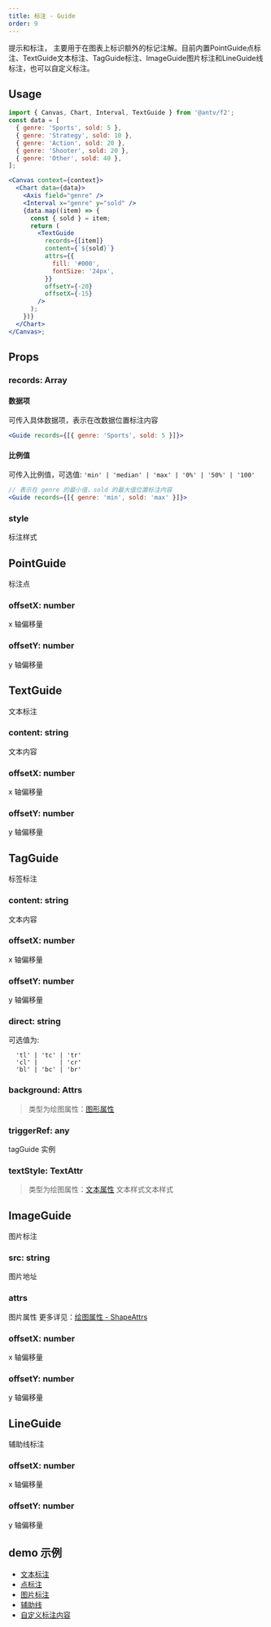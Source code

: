 ```yaml
---
title: 标注 - Guide
order: 9
---
```


提示和标注， 主要用于在图表上标识额外的标记注解。目前内置PointGuide点标注、TextGuide文本标注、TagGuide标注、ImageGuide图片标注和LineGuide线标注，也可以自定义标注。

## Usage

```jsx
import { Canvas, Chart, Interval, TextGuide } from '@antv/f2';
const data = [
  { genre: 'Sports', sold: 5 },
  { genre: 'Strategy', sold: 10 },
  { genre: 'Action', sold: 20 },
  { genre: 'Shooter', sold: 20 },
  { genre: 'Other', sold: 40 },
];

<Canvas context={context}>
  <Chart data={data}>
    <Axis field="genre" />
    <Interval x="genre" y="sold" />
    {data.map((item) => {
      const { sold } = item;
      return (
        <TextGuide
          records={[item]}
          content={`${sold}`}
          attrs={{
            fill: '#000',
            fontSize: '24px',
          }}
          offsetY={-20}
          offsetX={-15}
        />
      );
    })}
  </Chart>
</Canvas>;
```

## Props

### records: Array

#### 数据项

可传入具体数据项，表示在改数据位置标注内容

```jsx
<Guide records={[{ genre: 'Sports', sold: 5 }]}>
```

#### 比例值

可传入比例值，可选值: `'min' | 'median' | 'max' | '0%' | '50%' | '100'`

```jsx
// 表示在 genre 的最小值，sold 的最大值位置标注内容
<Guide records={[{ genre: 'min', sold: 'max' }]}>
```

### style

标注样式

## PointGuide

标注点

### offsetX: number

x 轴偏移量

### offsetY: number

y 轴偏移量

## TextGuide

文本标注

### content: string

文本内容

### offsetX: number

x 轴偏移量

### offsetY: number

y 轴偏移量

## TagGuide

标签标注

### content: string

文本内容

### offsetX: number

x 轴偏移量

### offsetY: number

y 轴偏移量

### direct: string

可选值为:

```
  'tl' | 'tc' | 'tr'
  'cl' |      | 'cr'
  'bl' | 'bc' | 'br'
```

### background: Attrs

> 类型为绘图属性：[图形属性](/zh/docs/tutorial/shape-attrs#通用属性) 

### triggerRef: any

tagGuide 实例

### textStyle: TextAttr

> 类型为绘图属性：[文本属性](/zh/docs/tutorial/shape-attrs#文本属性) 文本样式文本样式

## ImageGuide

图片标注

### src: string

图片地址

### attrs

图片属性 更多详见：[绘图属性 - ShapeAttrs](/zh/docs/tutorial/shape-attrs)

### offsetX: number

x 轴偏移量

### offsetY: number

y 轴偏移量

## LineGuide

辅助线标注

### offsetX: number

x 轴偏移量

### offsetY: number

y 轴偏移量

## demo 示例

- [文本标注](/zh/examples/component/guide#text)
- [点标注](/zh/examples/component/guide#point)
- [图片标注](/zh/examples/component/guide#image)
- [辅助线](/zh/examples/component/guide#line)
- [自定义标注内容](/zh/examples/component/guide#custom)
